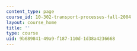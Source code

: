 ```yaml
---
content_type: page
course_id: 10-302-transport-processes-fall-2004
layout: course_home
title: ''
type: course
uid: 9b689841-49a9-f187-110d-1d38a4236668
---
```

